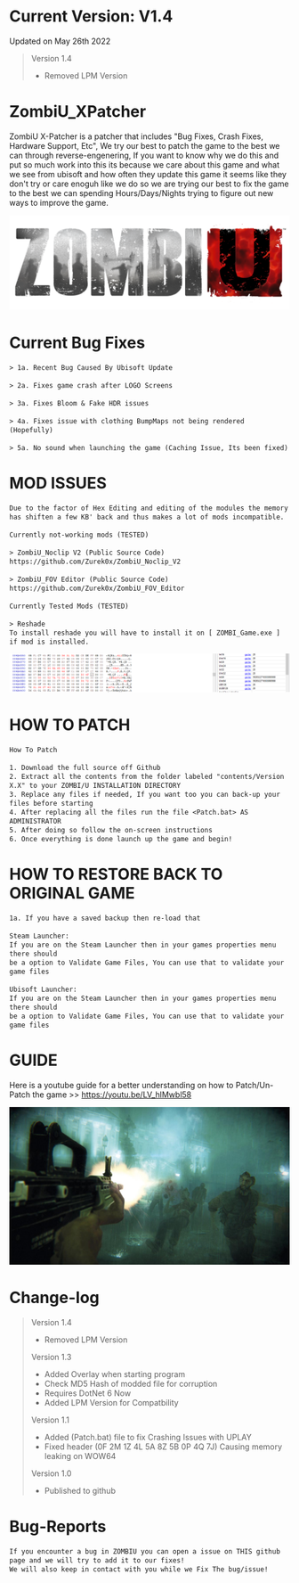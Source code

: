 # Current Version: V1.4
Updated on May 26th 2022
> Version 1.4
> * Removed LPM Version

# ZombiU_XPatcher
ZombiU X-Patcher is a patcher that includes "Bug Fixes, Crash Fixes, Hardware Support, Etc", We try our best to patch the game to the best we can through reverse-engenering, If you want to know why
we do this and put so much work into this its because we care about this game and what we see from ubisoft and how often they update this game it seems like they don't try or care enoguh like we do
so we are trying our best to fix the game to the best we can spending Hours/Days/Nights trying to figure out new ways to improve the game.

![alt text](https://raw.githubusercontent.com/Zurek0x/ZombiU_XPatcher/main/media/logo.webp)

# Current Bug Fixes
```
> 1a. Recent Bug Caused By Ubisoft Update

> 2a. Fixes game crash after LOGO Screens

> 3a. Fixes Bloom & Fake HDR issues

> 4a. Fixes issue with clothing BumpMaps not being rendered
(Hopefully)

> 5a. No sound when launching the game (Caching Issue, Its been fixed)
```

# MOD ISSUES
```
Due to the factor of Hex Editing and editing of the modules the memory has shiften a few KB' back and thus makes a lot of mods incompatible.

Currently not-working mods (TESTED)

> ZombiU_Noclip V2 (Public Source Code)
https://github.com/Zurek0x/ZombiU_Noclip_V2

> ZombiU_FOV Editor (Public Source Code)
https://github.com/Zurek0x/ZombiU_FOV_Editor

Currently Tested Mods (TESTED)

> Reshade
To install reshade you will have to install it on [ ZOMBI_Game.exe ] if mod is installed.

```

![alt text](https://raw.githubusercontent.com/Zurek0x/ZombiU_XPatcher/main/media/hex.png)

# HOW TO PATCH
```
How To Patch

1. Download the full source off Github
2. Extract all the contents from the folder labeled "contents/Version X.X" to your ZOMBI/U INSTALLATION DIRECTORY
3. Replace any files if needed, If you want too you can back-up your files before starting
4. After replacing all the files run the file <Patch.bat> AS ADMINISTRATOR
5. After doing so follow the on-screen instructions
6. Once everything is done launch up the game and begin!
```

# HOW TO RESTORE BACK TO ORIGINAL GAME
```
1a. If you have a saved backup then re-load that

Steam Launcher:
If you are on the Steam Launcher then in your games properties menu there should
be a option to Validate Game Files, You can use that to validate your game files

Ubisoft Launcher:
If you are on the Steam Launcher then in your games properties menu there should
be a option to Validate Game Files, You can use that to validate your game files
```
# GUIDE
Here is a youtube guide for a better understanding on how to Patch/Un-Patch the game >> https://youtu.be/LV_hlMwbl58

![alt text](https://raw.githubusercontent.com/Zurek0x/ZombiU_XPatcher/main/media/banner.jpg)

# Change-log
> Version 1.4
> * Removed LPM Version
> 
> Version 1.3
> * Added Overlay when starting program
> * Check MD5 Hash of modded file for corruption
> * Requires DotNet 6 Now
> * Added LPM Version for Compatbility
>
> Version 1.1
> * Added (Patch.bat) file to fix Crashing Issues with UPLAY
> * Fixed header (0F 2M 1Z 4L 5A 8Z 5B 0P 4Q 7J) Causing memory leaking on WOW64
>
> Version 1.0
> * Published to github

# Bug-Reports
```
If you encounter a bug in ZOMBIU you can open a issue on THIS github page and we will try to add it to our fixes!
We will also keep in contact with you while we Fix The bug/issue!
```
